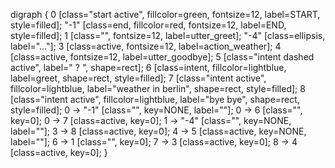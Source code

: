 digraph  {
0 [class="start active", fillcolor=green, fontsize=12, label=START, style=filled];
"-1" [class=end, fillcolor=red, fontsize=12, label=END, style=filled];
1 [class="", fontsize=12, label=utter_greet];
"-4" [class=ellipsis, label="..."];
3 [class=active, fontsize=12, label=action_weather];
4 [class=active, fontsize=12, label=utter_goodbye];
5 [class="intent dashed active", label="  ?  ", shape=rect];
6 [class=intent, fillcolor=lightblue, label=greet, shape=rect, style=filled];
7 [class="intent active", fillcolor=lightblue, label="weather in berlin", shape=rect, style=filled];
8 [class="intent active", fillcolor=lightblue, label="bye bye", shape=rect, style=filled];
0 -> "-1"  [class="", key=NONE, label=""];
0 -> 6  [class="", key=0];
0 -> 7  [class=active, key=0];
1 -> "-4"  [class="", key=NONE, label=""];
3 -> 8  [class=active, key=0];
4 -> 5  [class=active, key=NONE, label=""];
6 -> 1  [class="", key=0];
7 -> 3  [class=active, key=0];
8 -> 4  [class=active, key=0];
}

